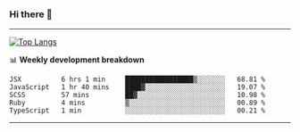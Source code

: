 ### Hi there 👋

-------
[![Top Langs](https://github-readme-stats.vercel.app/api/top-langs/?username=ashish-r)](https://github.com/anuraghazra/github-readme-stats)

📊 **Weekly development breakdown**
<!--START_SECTION:waka-->
```text
JSX          6 hrs 1 min     █████████████████▒░░░░░░░   68.81 % 
JavaScript   1 hr 40 mins    ████▓░░░░░░░░░░░░░░░░░░░░   19.07 % 
SCSS         57 mins         ██▓░░░░░░░░░░░░░░░░░░░░░░   10.98 % 
Ruby         4 mins          ▒░░░░░░░░░░░░░░░░░░░░░░░░   00.89 % 
TypeScript   1 min           ░░░░░░░░░░░░░░░░░░░░░░░░░   00.21 % 
```
<!--END_SECTION:waka-->
-------

<!--
**ashish-r/ashish-r** is a ✨ _special_ ✨ repository because its `README.md` (this file) appears on your GitHub profile.

Here are some ideas to get you started:

- 🔭 I’m currently working on ...
- 🌱 I’m currently learning ...
- 👯 I’m looking to collaborate on ...
- 🤔 I’m looking for help with ...
- 💬 Ask me about ...
- 📫 How to reach me: ...
- 😄 Pronouns: ...
- ⚡ Fun fact: ...
-->
